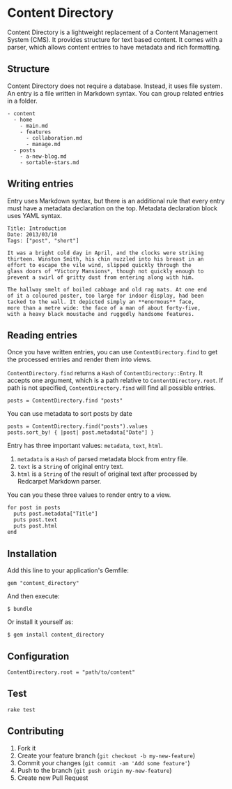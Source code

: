 # Content Directory

Content Directory is a lightweight replacement of a Content Management System (CMS). It provides structure for text based content. It comes with a parser, which allows content entries to have metadata and rich formatting.

## Structure

Content Directory does not require a database. Instead, it uses file system. An entry is a file written in Markdown syntax. You can group related entries in a folder.

    - content
      - home
        - main.md
        - features
          - collaboration.md
          - manage.md
      - posts
        - a-new-blog.md
        - sortable-stars.md
  
## Writing entries

Entry uses Markdown syntax, but there is an additional rule that every entry must have a metadata declaration on the top. Metadata declaration block uses YAML syntax.

    Title: Introduction
    Date: 2013/03/10
    Tags: ["post", "short"]

    It was a bright cold day in April, and the clocks were striking
    thirteen. Winston Smith, his chin nuzzled into his breast in an
    effort to escape the vile wind, slipped quickly through the
    glass doors of *Victory Mansions*, though not quickly enough to
    prevent a swirl of gritty dust from entering along with him. 

    The hallway smelt of boiled cabbage and old rag mats. At one end
    of it a coloured poster, too large for indoor display, had been
    tacked to the wall. It depicted simply an **enormous** face,
    more than a metre wide: the face of a man of about forty-five,
    with a heavy black moustache and ruggedly handsome features.

## Reading entries

Once you have written entries, you can use `ContentDirectory.find` to get the processed entries and render them into views.

`ContentDirectory.find` returns a `Hash` of `ContentDirectory::Entry`. It accepts one argument, which is a path relative to `ContentDirectory.root`. If path is not specified, `ContentDirectory.find` will find all possible entries.

    posts = ContentDirectory.find "posts"

You can use metadata to sort posts by date

    posts = ContentDirectory.find("posts").values
    posts.sort_by! { |post| post.metadata["Date"] }

Entry has three important values: `metadata`, `text`, `html`. 

1. `metadata` is a `Hash` of parsed metadata block from entry file. 
2. `text` is a `String` of original entry text. 
3. `html` is a `String` of the result of original text after processed by Redcarpet Markdown parser.

You can you these three values to render entry to a view.

    for post in posts
      puts post.metadata["Title"]
      puts post.text
      puts post.html
    end

## Installation

Add this line to your application's Gemfile:

    gem "content_directory"

And then execute:

    $ bundle

Or install it yourself as:

    $ gem install content_directory

## Configuration

    ContentDirectory.root = "path/to/content"

## Test

    rake test

## Contributing

1. Fork it
2. Create your feature branch (`git checkout -b my-new-feature`)
3. Commit your changes (`git commit -am 'Add some feature'`)
4. Push to the branch (`git push origin my-new-feature`)
5. Create new Pull Request

